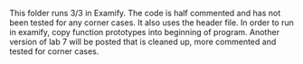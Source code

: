 This folder runs 3/3 in Examify. The code is half commented and has not been tested for any corner cases. It also uses the header file.
In order to run in examify, copy function prototypes into beginning of program.
Another version of lab 7 will be posted that is cleaned up, more commented and tested for corner cases.
